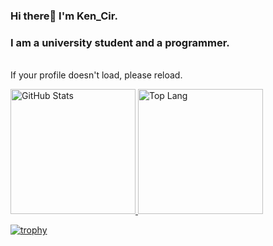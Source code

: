 <!-- Hello World! -->
### Hi there👋 I'm Ken_Cir.
### I am a university student and a programmer.

<br>
If your profile doesn't load, please reload.

<!-- GitHub Readme Stats -->
<p align="left"> 
  <a href="https://github.com/anuraghazra/github-readme-stats">
    <img alt="GitHub Stats" height="200px" src="https://github-readme-stats.kencir.blog/api?username=KenCir&show=reviews&show_icons=true&count_private=true&theme=midnight-purple" />
  </a>
  <a href="https://github.com/anuraghazra/github-readme-stats">
    <img alt="Top Lang" height="200px" src="https://github-readme-stats.kencir.blog/api/top-langs/?username=KenCir&langs_count=10&size_weight=0.5&count_weight=0.5&layout=compact" />
  </a>
</p>

<!-- GitHub Profile Trophy -->
[![trophy](https://github-profile-trophy.kencir.blog/?username=KenCir&theme=algolia)](https://github.com/ryo-ma/github-profile-trophy)
